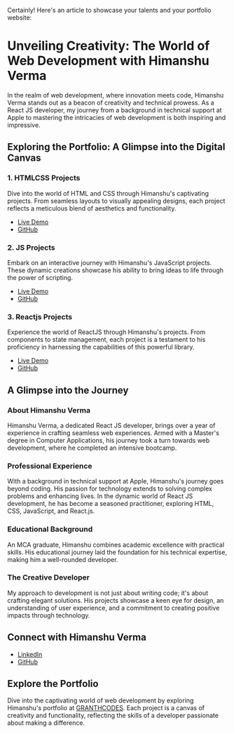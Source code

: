 Certainly! Here's an article to showcase your talents and your portfolio website:



# Unveiling Creativity: The World of Web Development with Himanshu Verma

In the realm of web development, where innovation meets code, Himanshu Verma stands out as a beacon of creativity and technical prowess. As a React JS developer, my journey from a background in technical support at Apple to mastering the intricacies of web development is both inspiring and impressive.

## **Exploring the Portfolio: A Glimpse into the Digital Canvas**

### **1. HTMLCSS Projects**
Dive into the world of HTML and CSS through Himanshu's captivating projects. From seamless layouts to visually appealing designs, each project reflects a meticulous blend of aesthetics and functionality.

- [Live Demo](https://granthhtmlcssprojects.vercel.app/)
- [GitHub](https://github.com/granthverma/granthhtmlcssprojects)

### **2. JS Projects**
Embark on an interactive journey with Himanshu's JavaScript projects. These dynamic creations showcase his ability to bring ideas to life through the power of scripting.

- [Live Demo](https://jsprojectshimanshu.netlify.app/)
- [GitHub](https://github.com/granthverma/JavaScript-Project)

### **3. Reactjs Projects**
Experience the world of ReactJS through Himanshu's projects. From components to state management, each project is a testament to his proficiency in harnessing the capabilities of this powerful library.

- [Live Demo](https://reactprojects-nu.vercel.app/)
- [GitHub](https://github.com/granthverma/reactprojects)

## **A Glimpse into the Journey**

### **About Himanshu Verma**
Himanshu Verma, a dedicated React JS developer, brings over a year of experience in crafting seamless web experiences. Armed with a Master's degree in Computer Applications, his journey took a turn towards web development, where he completed an intensive bootcamp.

### **Professional Experience**
With a background in technical support at Apple, Himanshu's journey goes beyond coding. His passion for technology extends to solving complex problems and enhancing lives. In the dynamic world of React JS development, he has become a seasoned practitioner, exploring HTML, CSS, JavaScript, and React.js.

### **Educational Background**
An MCA graduate, Himanshu combines academic excellence with practical skills. His educational journey laid the foundation for his technical expertise, making him a well-rounded developer.

### **The Creative Developer**
My approach to development is not just about writing code; it's about crafting elegant solutions. His projects showcase a keen eye for design, an understanding of user experience, and a commitment to creating positive impacts through technology.

## **Connect with Himanshu Verma**

- [LinkedIn](https://www.linkedin.com/in/granthcodes/)
- [GitHub](https://github.com/granthverma)

## **Explore the Portfolio**

Dive into the captivating world of web development by exploring Himanshu's portfolio at [GRANTHCODES](#). Each project is a canvas of creativity and functionality, reflecting the skills of a developer passionate about making a difference.

